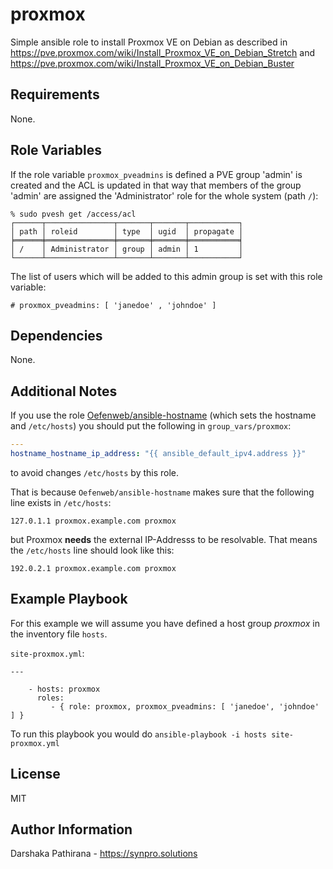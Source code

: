 proxmox
=======

Simple ansible role to install Proxmox VE on Debian as described in https://pve.proxmox.com/wiki/Install_Proxmox_VE_on_Debian_Stretch and https://pve.proxmox.com/wiki/Install_Proxmox_VE_on_Debian_Buster

Requirements
------------

None.

Role Variables
--------------


If the role variable `proxmox_pveadmins` is defined a PVE group 'admin' is
created and the ACL is updated in that way that members of the group 'admin'
are assigned the 'Administrator' role for the whole system (path `/`):

```
% sudo pvesh get /access/acl
┌──────┬───────────────┬───────┬───────┬───────────┐
│ path │ roleid        │ type  │ ugid  │ propagate │
╞══════╪═══════════════╪═══════╪═══════╪═══════════╡
│ /    │ Administrator │ group │ admin │ 1         │
└──────┴───────────────┴───────┴───────┴───────────┘
```

The list of users which will be added to this admin group is set with this role variable:

```
# proxmox_pveadmins: [ 'janedoe' , 'johndoe' ]
```

Dependencies
------------

None.

Additional Notes
----------------

If you use the role [Oefenweb/ansible-hostname](https://github.com/Oefenweb/ansible-hostname) (which sets the hostname and `/etc/hosts`)  you should put the following in `group_vars/proxmox`:

```yaml
---
hostname_hostname_ip_address: "{{ ansible_default_ipv4.address }}"
```

to avoid changes `/etc/hosts` by this role.

That is because `Oefenweb/ansible-hostname` makes sure that the following line exists in `/etc/hosts`:

```
127.0.1.1 proxmox.example.com proxmox
```

but Proxmox **needs** the external IP-Addresss to be resolvable. That means the `/etc/hosts` line should look like this:

```
192.0.2.1 proxmox.example.com proxmox
```

Example Playbook
----------------

For this example we will assume you have defined a host group *proxmox* in the inventory file `hosts`.

`site-proxmox.yml`:

```
---

    - hosts: proxmox
      roles:
         - { role: proxmox, proxmox_pveadmins: [ 'janedoe', 'johndoe' ] }
```

To run this playbook you would do `ansible-playbook -i hosts site-proxmox.yml`

License
-------

MIT

Author Information
------------------

Darshaka Pathirana - https://synpro.solutions
